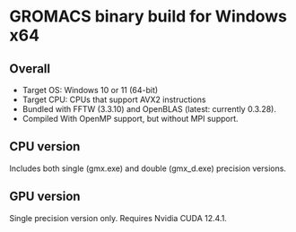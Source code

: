 # GROMACS binary build for Windows x64

## Overall
- Target OS: Windows 10 or 11 (64-bit)
- Target CPU: CPUs that support AVX2 instructions
- Bundled with FFTW (3.3.10) and OpenBLAS (latest: currently 0.3.28).
- Compiled With OpenMP support, but without MPI support.

## CPU version
Includes both single (gmx.exe) and double (gmx_d.exe) precision versions.

## GPU version
Single precision version only. Requires Nvidia CUDA 12.4.1.
